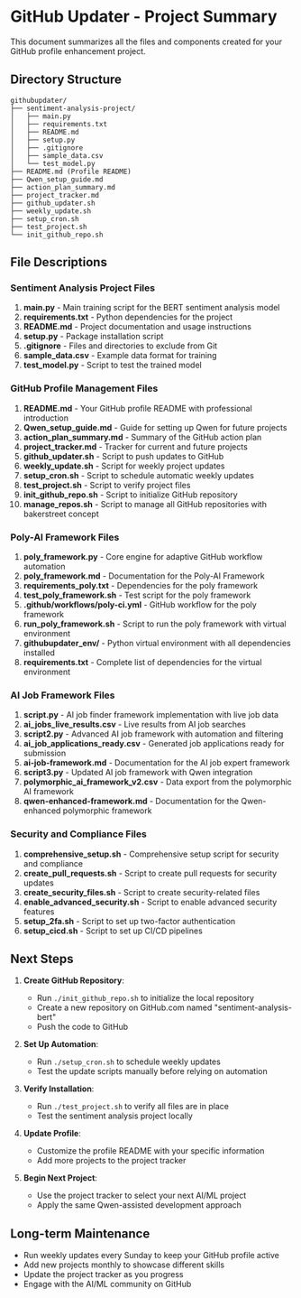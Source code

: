 # GitHub Updater - Project Summary

This document summarizes all the files and components created for your GitHub profile enhancement project.

## Directory Structure

```
githubupdater/
├── sentiment-analysis-project/
│   ├── main.py
│   ├── requirements.txt
│   ├── README.md
│   ├── setup.py
│   ├── .gitignore
│   ├── sample_data.csv
│   └── test_model.py
├── README.md (Profile README)
├── Qwen_setup_guide.md
├── action_plan_summary.md
├── project_tracker.md
├── github_updater.sh
├── weekly_update.sh
├── setup_cron.sh
├── test_project.sh
└── init_github_repo.sh
```

## File Descriptions

### Sentiment Analysis Project Files
1. **main.py** - Main training script for the BERT sentiment analysis model
2. **requirements.txt** - Python dependencies for the project
3. **README.md** - Project documentation and usage instructions
4. **setup.py** - Package installation script
5. **.gitignore** - Files and directories to exclude from Git
6. **sample_data.csv** - Example data format for training
7. **test_model.py** - Script to test the trained model

### GitHub Profile Management Files
1. **README.md** - Your GitHub profile README with professional introduction
2. **Qwen_setup_guide.md** - Guide for setting up Qwen for future projects
3. **action_plan_summary.md** - Summary of the GitHub action plan
4. **project_tracker.md** - Tracker for current and future projects
5. **github_updater.sh** - Script to push updates to GitHub
6. **weekly_update.sh** - Script for weekly project updates
7. **setup_cron.sh** - Script to schedule automatic weekly updates
8. **test_project.sh** - Script to verify project files
9. **init_github_repo.sh** - Script to initialize GitHub repository
10. **manage_repos.sh** - Script to manage all GitHub repositories with bakerstreet concept

### Poly-AI Framework Files
1. **poly_framework.py** - Core engine for adaptive GitHub workflow automation
2. **poly_framework.md** - Documentation for the Poly-AI Framework
3. **requirements_poly.txt** - Dependencies for the poly framework
4. **test_poly_framework.sh** - Test script for the poly framework
5. **.github/workflows/poly-ci.yml** - GitHub workflow for the poly framework
6. **run_poly_framework.sh** - Script to run the poly framework with virtual environment
7. **githubupdater_env/** - Python virtual environment with all dependencies installed
8. **requirements.txt** - Complete list of dependencies for the virtual environment

### AI Job Framework Files
1. **script.py** - AI job finder framework implementation with live job data
2. **ai_jobs_live_results.csv** - Live results from AI job searches
3. **script2.py** - Advanced AI job framework with automation and filtering
4. **ai_job_applications_ready.csv** - Generated job applications ready for submission
5. **ai-job-framework.md** - Documentation for the AI job expert framework
6. **script3.py** - Updated AI job framework with Qwen integration
7. **polymorphic_ai_framework_v2.csv** - Data export from the polymorphic AI framework
8. **qwen-enhanced-framework.md** - Documentation for the Qwen-enhanced polymorphic framework

### Security and Compliance Files
1. **comprehensive_setup.sh** - Comprehensive setup script for security and compliance
2. **create_pull_requests.sh** - Script to create pull requests for security updates
3. **create_security_files.sh** - Script to create security-related files
4. **enable_advanced_security.sh** - Script to enable advanced security features
5. **setup_2fa.sh** - Script to set up two-factor authentication
6. **setup_cicd.sh** - Script to set up CI/CD pipelines

## Next Steps

1. **Create GitHub Repository**:
   - Run `./init_github_repo.sh` to initialize the local repository
   - Create a new repository on GitHub.com named "sentiment-analysis-bert"
   - Push the code to GitHub

2. **Set Up Automation**:
   - Run `./setup_cron.sh` to schedule weekly updates
   - Test the update scripts manually before relying on automation

3. **Verify Installation**:
   - Run `./test_project.sh` to verify all files are in place
   - Test the sentiment analysis project locally

4. **Update Profile**:
   - Customize the profile README with your specific information
   - Add more projects to the project tracker

5. **Begin Next Project**:
   - Use the project tracker to select your next AI/ML project
   - Apply the same Qwen-assisted development approach

## Long-term Maintenance

- Run weekly updates every Sunday to keep your GitHub profile active
- Add new projects monthly to showcase different skills
- Update the project tracker as you progress
- Engage with the AI/ML community on GitHub